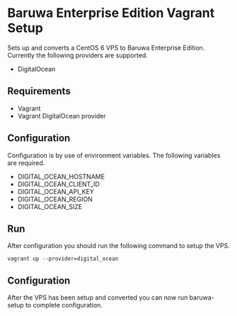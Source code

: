 # Baruwa Enterprise Edition Vagrant Setup

Sets up and converts a CentOS 6 VPS to Baruwa Enterprise Edition.
Currently the following providers are supported.

* DigitalOcean

## Requirements

* Vagrant
* Vagrant DigitalOcean provider

## Configuration

Configuration is by use of environment variables. The following
variables are required.

* DIGITAL_OCEAN_HOSTNAME
* DIGITAL_OCEAN_CLIENT_ID
* DIGITAL_OCEAN_API_KEY
* DIGITAL_OCEAN_REGION
* DIGITAL_OCEAN_SIZE

## Run

After configuration you should run the following command to setup
the VPS.

    vagrant up --provider=digital_ocean


 ## Configuration

 After the VPS has been setup and converted you can now run baruwa-setup
 to complete configuration.
